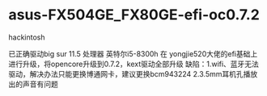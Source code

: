 # asus-FX504GE_FX80GE-efi-oc0.7.2
hackintosh

已正确驱动big sur 11.5
处理器 英特尔i5-8300h
在 yongjie520大佬的efi基础上进行升级，将opencore升级到0.7.2，kext驱动全部升级
缺陷：1.wifi、蓝牙无法驱动，解决办法只能更换博通网卡，建议更换bcm943224
     2.3.5mm耳机孔播放出的声音有问题
     
     

